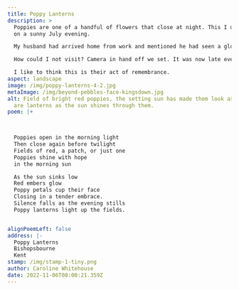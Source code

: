 ```yaml
---
title: Poppy Lanterns
description: >
  Poppies are one of a handful of flowers that close at night. This I discovered
  on a sunny July evening.

  My husband had arrived home from work and mentioned he had seen a glorious field of poppies on his travels. 

  How could I not visit? Camera in hand off we set. It was now late evening and we found the field to be bathed in the last of the setting sun's golden rays. Most of the poppies had closed up shop for the day, it is apparently what they do and in this seemingly simple act, the field appeared to glow with little red lights. How enchanting. 

  I like to think this is their act of remembrance.
aspect: landscape
image: /img/poppy-lanterns-4-2.jpg
metaImage: /img/beyond-pebbles-face-kingsdown.jpg
alt: Field of bright red poppies, the setting sun has made them look as if they
  are lanterns as the sun shines through them.
poem: |+
  


  Poppies open in the morning light
  Then close again before twilight
  Fields of red, a patch, or just one
  Poppies shine with hope
  in the morning sun

  As the sun sinks low 
  Red embers glow
  Poppy petals cup their face
  Closing in a tender embrace.
  Silence falls as the evening stills
  Poppy lanterns light up the fields.


alignPoemLeft: false
address: |-
  Poppy Lanterns
  Bishopsbourne
  Kent
stamp: /img/stamp-1-tiny.png
author: Caroline Whitehouse
date: 2022-11-06T08:00:21.359Z
---
```

